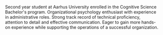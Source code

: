 Second  year student at Aarhus University enrolled in the Cognitive Science Bachelor's program. Organizational psychology enthusiast with experience in administrative roles. Strong track record of technical proficiency, attention to detail and effective communication. Eager to gain more hands-on experience while supporting the operations of a successful organization.
